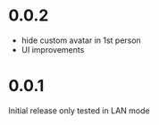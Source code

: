 # 0.0.2

- hide custom avatar in 1st person
- UI improvements

# 0.0.1

Initial release only tested in LAN mode

